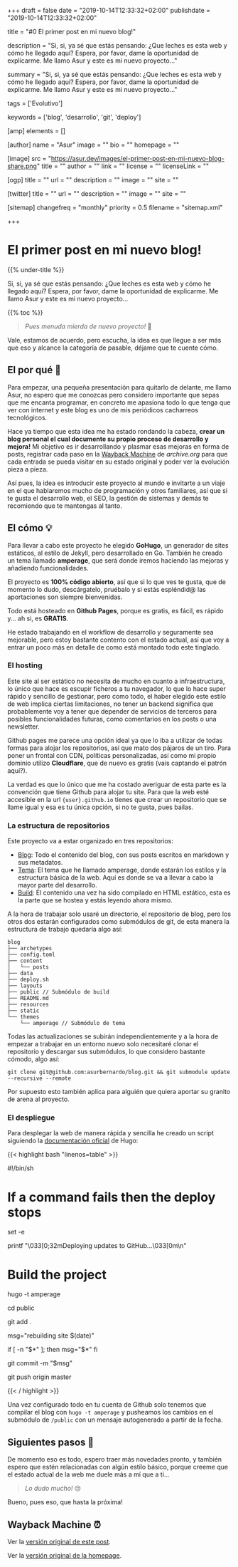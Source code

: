 +++
draft = false
date = "2019-10-14T12:33:32+02:00"
publishdate = "2019-10-14T12:33:32+02:00"

title = "#0 El primer post en mi nuevo blog!"

description = "Si, si, ya sé que estás pensando: ¿Que leches es esta web y cómo he llegado aquí? Espera, por favor, dame la oportunidad de explicarme. Me llamo Asur y este es mi nuevo proyecto..."

summary = "Si, si, ya sé que estás pensando: ¿Que leches es esta web y cómo he llegado aquí? Espera, por favor, dame la oportunidad de explicarme. Me llamo Asur y este es mi nuevo proyecto..."

tags = ['Evolutivo']

keywords = ['blog', 'desarrollo', 'git', 'deploy']

[amp]
    elements = []

[author]
    name = "Asur"
    image = ""
    bio = ""
    homepage = ""

[image]
    src = "https://asur.dev/images/el-primer-post-en-mi-nuevo-blog-share.png"
    title = ""
    author = ""
    link = ""
    license = ""
    licenseLink = ""

[ogp]
    title = ""
    url = ""
    description = ""
    image = ""
    site = ""

[twitter]
    title = ""
    url = ""
    description = ""
    image = ""
    site = ""

[sitemap]
  changefreq = "monthly"
  priority = 0.5
  filename = "sitemap.xml"

+++

# El primer post en mi nuevo blog!

{{% under-title %}}

Si, si, ya sé que estás pensando: ¿Que leches es esta web y cómo he llegado aquí? Espera, por favor, dame la oportunidad de explicarme. Me llamo Asur y este es mi nuevo proyecto...

{{% toc %}}

 > *Pues menuda mierda de nuevo proyecto!* 🤣

Vale, estamos de acuerdo, pero escucha, la idea es que llegue a ser más que eso y alcance la categoría de pasable, déjame que te cuente cómo.

## El por qué 🤔

Para empezar, una pequeña presentación para quitarlo de delante, me llamo Asur, no espero que me conozcas pero considero importante que sepas que me encanta programar, en concreto me apasiona todo lo que tenga que ver con internet y este blog es uno de mis periódicos cacharreos tecnológicos.

Hace ya tiempo que esta idea me ha estado rondando la cabeza, **crear un blog personal el cual documente su propio proceso de desarrollo y mejora!** Mi objetivo es ir desarrollando y plasmar esas mejoras en forma de posts, registrar cada paso en la [Wayback Machine](http://web.archive.org/) de *archive.org* para que cada entrada se pueda visitar en su estado original y poder ver la evolución pieza a pieza.

Así pues, la idea es introducir este proyecto al mundo e invitarte a un viaje en el que hablaremos mucho de programación y otros familiares, así que si te gusta el desarrollo web, el SEO, la gestión de sistemas y demás te recomiendo que te mantengas al tanto.

## El cómo 💡

Para llevar a cabo este proyecto he elegido **GoHugo**, un generador de sites estáticos, al estilo de Jekyll, pero desarrollado en Go. También he creado un tema llamado **amperage**, que será donde iremos haciendo las mejoras y añadiendo funcionalidades.

El proyecto es **100% código abierto**, así que si lo que ves te gusta, que de momento lo dudo, descárgatelo, pruébalo y si estás espléndid@ las aportaciones son siempre bienvenidas.

Todo está hosteado en **Github Pages**, porque es gratis, es fácil, es rápido y... ah si, es **GRATIS**.

He estado trabajando en el workflow de desarrollo y seguramente sea mejorable, pero estoy bastante contento con el estado actual, así que voy a entrar un poco más en detalle de como está montado todo este tinglado.

### El hosting

Este site al ser estático no necesita de mucho en cuanto a infraestructura, lo único que hace es escupir ficheros a tu navegador, lo que lo hace super rápido y sencillo de gestionar, pero como todo, el haber elegido este estilo de web implica ciertas limitaciones, no tener un backend significa que probablemente voy a tener que depender de servicios de terceros para posibles funcionalidades futuras, como comentarios en los posts o una newsletter.

Github pages me parece una opción ideal ya que lo iba a utilizar de todas formas para alojar los repositorios, así que mato dos pájaros de un tiro. Para poner un frontal con CDN, políticas personalizadas, así como mi propio dominio utilizo **Cloudflare**, que de nuevo es gratis (vais captando el patrón aquí?).

La verdad es que lo único que me ha costado averiguar de esta parte es la convención que tiene Github para alojar tu site. Para que la web esté accesible en la url `{user}.github.io` tienes que crear un repositorio que se llame igual y esa es tu única opción, si no te gusta, pues bailas. 

### La estructura de repositorios

Este proyecto va a estar organizado en tres repositorios:

  - [Blog](https://github.com/asurbernardo/blog): Todo el contenido del blog, con sus posts escritos en markdown y sus metadatos.
  - [Tema](https://github.com/asurbernardo/amperage): El tema que he llamado amperage, donde estarán los estilos y la estructura básica de la web. Aquí es donde se va a llevar a cabo la mayor parte del desarrollo.
  - [Build](https://github.com/asurbernardo/asurbernardo.github.io): El contenido una vez ha sido compilado en HTML estático, esta es la parte que se hostea y estás leyendo ahora mismo.

A la hora de trabajar solo usaré un directorio, el repositorio de blog, pero los otros dos estarán configurados como submódulos de git, de esta manera la estructura de trabajo quedaría algo así:

```
blog
├── archetypes
├── config.toml
├── content
│   └── posts
├── data
├── deploy.sh
├── layouts
├── public // Submódulo de build
├── README.md
├── resources
├── static
└── themes
    └── amperage // Submódulo de tema
```

Todas las actualizaciones se subirán independientemente y a la hora de empezar a trabajar en un entorno nuevo solo necesitaré clonar el repositorio y descargar sus submódulos, lo que considero bastante cómodo, algo así:

```
git clone git@github.com:asurbernardo/blog.git && git submodule update --recursive --remote
```

Por supuesto esto también aplica para alguién que quiera aportar su granito de arena al proyecto.

### El despliegue

Para desplegar la web de manera rápida y sencilla he creado un script siguiendo la [documentación oficial](https://gohugo.io/hosting-and-deployment/hosting-on-github/#put-it-into-a-script) de Hugo:

{{< highlight bash "linenos=table" >}}

#!/bin/sh

# If a command fails then the deploy stops

set -e

printf "\033[0;32mDeploying updates to GitHub...\033[0m\n"

# Build the project

hugo -t amperage

cd public

git add .

msg="rebuilding site $(date)"

if [ -n "$*" ]; then
    msg="$*"
fi

git commit -m "$msg"

git push origin master

{{< / highlight >}}

Una vez configurado todo en tu cuenta de Github solo tenemos que compilar el blog con `hugo -t amperage` y pusheamos los cambios en el submódulo de `/public` con un mensaje autogenerado a partir de la fecha.

## Siguientes pasos 👣

De momento eso es todo, espero traer más novedades pronto, y también espero que estén relacionadas con algún estilo básico, porque creeme que el estado actual de la web me duele más a mí que a ti...

 > *Lo dudo mucho!*  😒

Bueno, pues eso, que hasta la próxima!

## Wayback Machine ⏰

Ver la [versión original de este post](http://web.archive.org/web/20191014123731/https://asurbernardo.com/posts/el-primer-post-en-mi-nuevo-blog/ "Versión original del post").

Ver la [versión original de la homepage](http://web.archive.org/web/20191014123830/https://asurbernardo.com/ "Versión original de la homepage").